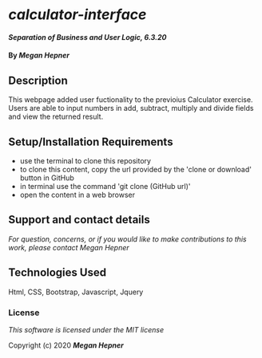 # _calculator-interface_

#### _Separation of Business and User Logic, 6.3.20_

#### By _**Megan Hepner**_

## Description
  This webpage added user fuctionality to the previoius Calculator exercise. Users are able to input numbers in add, subtract, multiply and divide fields and view the returned result.


## Setup/Installation Requirements

* use the terminal to clone this repository 
* to clone this content, copy the url provided by the 'clone or download' button in GitHub
* in terminal use the command 'git clone (GitHub url)'
* open the content in a web browser

## Support and contact details

_For question, concerns, or if you would like to make contributions to this work, please contact Megan Hepner_

## Technologies Used

Html, CSS, Bootstrap, Javascript, Jquery

### License

*This software is licensed under the MIT license*

Copyright (c) 2020 **_Megan Hepner_**
